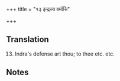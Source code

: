 +++
title = "१३ इन्द्रस्य वर्मासि"

+++
## Translation
13. Indra's defense art thou; to thee etc. etc.

## Notes

